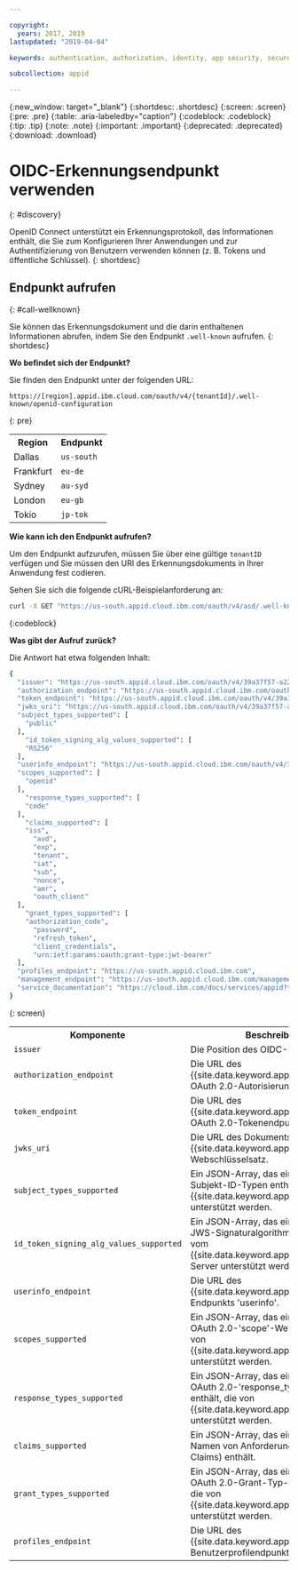 ```yaml
---

copyright:
  years: 2017, 2019
lastupdated: "2019-04-04"

keywords: authentication, authorization, identity, app security, secure, discovery endpoint, oidc, public keys, tokens, well known endpoint

subcollection: appid

---
```


{:new_window: target="_blank"}
{:shortdesc: .shortdesc}
{:screen: .screen}
{:pre: .pre}
{:table: .aria-labeledby="caption"}
{:codeblock: .codeblock}
{:tip: .tip}
{:note: .note}
{:important: .important}
{:deprecated: .deprecated}
{:download: .download}


# OIDC-Erkennungsendpunkt verwenden
{: #discovery}

OpenID Connect unterstützt ein Erkennungsprotokoll, das Informationen enthält, die Sie zum Konfigurieren Ihrer Anwendungen und zur Authentifizierung von Benutzern verwenden können (z. B. Tokens und öffentliche Schlüssel).
{: shortdesc}


## Endpunkt aufrufen
{: #call-wellknown}

Sie können das Erkennungsdokument und die darin enthaltenen Informationen abrufen, indem Sie den Endpunkt `.well-known` aufrufen.
{: shortdesc}


**Wo befindet sich der Endpunkt?**

Sie finden den Endpunkt unter der folgenden URL:

```
https://[region].appid.ibm.cloud.com/oauth/v4/{tenantId}/.well-known/openid-configuration
```
{: pre}

<table>
  <tr>
    <th>Region</th>
    <th>Endpunkt</th>
  </tr>
  <tr>
    <td>Dallas</td>
    <td><code>us-south</code></td>
  </tr>
  <tr>
    <td>Frankfurt</td>
    <td><code>eu-de</code></td>
  </tr>
  <tr>
    <td>Sydney</td>
    <td><code>au-syd</code></td>
  </tr>
  <tr>
    <td>London</td>
    <td><code>eu-gb</code></td>
  </tr>
  <tr>
    <td>Tokio</td>
    <td><code>jp-tok</code></td>
  </tr>
</table>



**Wie kann ich den Endpunkt aufrufen?**

Um den Endpunkt aufzurufen, müssen Sie über eine gültige `tenantID` verfügen und Sie müssen den URI des Erkennungsdokuments in Ihrer Anwendung fest codieren.

Sehen Sie sich die folgende cURL-Beispielanforderung an:

```bash
curl -X GET "https://us-south.appid.cloud.ibm.com/oauth/v4/asd/.well-known/openid-configuration" -H "accept: application/json"
```
{:codeblock}

**Was gibt der Aufruf zurück?**

Die Antwort hat etwa folgenden Inhalt:

```bash
{
  "issuer": "https://us-south.appid.cloud.ibm.com/oauth/v4/39a37f57-a227-4bfe-a044-93b6e6060b61",
  "authorization_endpoint": "https://us-south.appid.cloud.ibm.com/oauth/v4/39a37f57-a227-4bfe-a044-93b6e6060b61/authorization",
  "token_endpoint": "https://us-south.appid.cloud.ibm.com/oauth/v4/39a37f57-a227-4bfe-a044-93b6e6060b61/token",
  "jwks_uri": "https://us-south.appid.cloud.ibm.com/oauth/v4/39a37f57-a227-4bfe-a044-93b6e6060b61/publickeys",
  "subject_types_supported": [
    "public"
  ],
    "id_token_signing_alg_values_supported": [
    "RS256"
  ],
  "userinfo_endpoint": "https://us-south.appid.cloud.ibm.com/oauth/v4/39a37f57-a227-4bfe-a044-93b6e6060b61/userinfo",
  "scopes_supported": [
    "openid"
  ],
    "response_types_supported": [
    "code"
  ],
    "claims_supported": [
    "iss",
      "aud",
      "exp",
      "tenant",
      "iat",
      "sub",
      "nonce",
      "amr",
      "oauth_client"
  ],
    "grant_types_supported": [
    "authorization_code",
      "password",
      "refresh_token",
      "client_credentials",
      "urn:ietf:params:oauth:grant-type:jwt-bearer"
  ],
  "profiles_endpoint": "https://us-south.appid.cloud.ibm.com",
  "management_endpoint": "https://us-south.appid.cloud.ibm.com/management/v4/39a37f57-a227-4bfe-a044-93b6e6060b61",
  "service_documentation": "https://cloud.ibm.com/docs/services/appid?topic=appid-getting-started#getting-started"
}
```
{: screen}

<table>
  <tr>
    <th> Komponente </th>
    <th> Beschreibung </th>
  </tr>
  <tr>
  <td><code>issuer</code></td>
  <td>Die Position des OIDC-Providers.</td>
  </tr>
  <tr>
    <td><code>authorization_endpoint</code></td>
    <td>Die URL des {{site.data.keyword.appid_short_notm}} OAuth 2.0-Autorisierungsendpunkts.</td>
  </tr>
  <tr>
    <td><code>token_endpoint</code></td>
    <td>Die URL des {{site.data.keyword.appid_short_notm}} OAuth 2.0-Tokenendpunkts.</td>
  </tr>
  <tr>
    <td><code>jwks_uri</code></td>
    <td>Die URL des Dokuments mit dem {{site.data.keyword.appid_short_notm}}-Webschlüsselsatz.</td>
  </tr>
  <tr>
    <td><code>subject_types_supported</code></td>
    <td>Ein JSON-Array, das eine Liste der Subjekt-ID-Typen enthält, die von {{site.data.keyword.appid_short_notm}} unterstützt werden.</td>
  </tr>
  <tr>
    <td><code>id_token_signing_alg_values_supported</code></td>
    <td>Ein JSON-Array, das eine Liste der JWS-Signaturalgorithmen enthält, die vom {{site.data.keyword.appid_short_notm}}-Server unterstützt werden.</td>
  </tr>
  <tr>
    <td><code>userinfo_endpoint</code></td>
    <td>Die URL des {{site.data.keyword.appid_short_notm}}-Endpunkts 'userinfo'.</td>
  </tr>
  <tr>
    <td><code>scopes_supported</code></td>
    <td>Ein JSON-Array, das eine Liste der OAuth 2.0-'scope'-Werte enthält, die von {{site.data.keyword.appid_short_notm}} unterstützt werden.</td>
  </tr>
  <tr>
    <td><code>response_types_supported</code></td>
    <td>Ein JSON-Array, das eine Liste der OAuth 2.0-'response_type'-Werte enthält, die von {{site.data.keyword.appid_short_notm}} unterstützt werden.</td>
  </tr>
  <tr>
    <td><code>claims_supported</code></td>
    <td>Ein JSON-Array, das eine Liste mit den Namen von Anforderungen (sog. Claims) enthält.</td>
  </tr>
  <tr>
    <td><code>grant_types_supported</code></td>
    <td>Ein JSON-Array, das eine Liste der OAuth 2.0-Grant-Typ-Werte enthält, die von {{site.data.keyword.appid_short_notm}} unterstützt werden.</td>
  </tr>
  <tr>
    <td><code>profiles_endpoint</code></td>
    <td>Die URL des {{site.data.keyword.appid_short_notm}}-Benutzerprofilendpunkts.</td>
  </tr>
</table>


